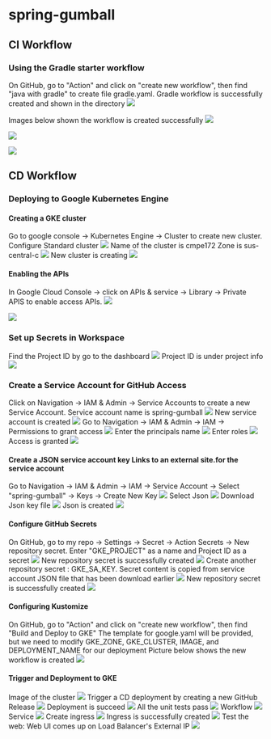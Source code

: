 # spring-gumball
## CI Workflow
### Using the Gradle starter workflow
On GitHub, go to "Action" and click on "create new workflow", then find "java with gradle" to create file gradle.yaml.
Gradle workflow is successfully created and shown in the directory
![](images/1.png)

Images below shown the workflow is created successfully
![](images/2.png)

![](images/3.png)

![](images/4.png)

## CD Workflow
### Deploying to Google Kubernetes Engine
#### Creating a GKE cluster
Go to google console -> Kubernetes Engine -> Cluster to create new cluster.
Configure Standard cluster
![](images/create-cluster1.png)
Name of the cluster is cmpe172
Zone is sus-central-c
![](images/create-cluster2.png)
New cluster is creating
![](images/create-cluster3.png)

#### Enabling the APIs
In Google Cloud Console -> click on APIs & service -> Library -> Private APIS to enable access APIs.
![](images/enable-api1.png)

![](images/enable-api2.png)

### Set up Secrets in Workspace
Find the Project ID by go to the dashboard 
![](images/set-up-secret1.png)
Project ID is under project info
![](images/set-up-secret2.png)

### Create a Service Account for GitHub Access
Click on Navigation -> IAM & Admin -> Service Accounts to create a new Service Account.
Service account name is spring-gumball
![](images/create-service-account1.png)
New service account is created
![](images/create-service-account2.png)
Go to Navigation ->  IAM & Admin -> IAM -> Permissions to grant access 
![](images/grant-access1.png)
Enter the principals name
![](images/grant-access2.png)
Enter roles
![](images/grant-access3.png)
Access is granted
![](images/grant-access4.png)

#### Create a JSON service account key Links to an external site.for the service account
Go to Navigation ->  IAM & Admin -> IAM -> Service Account -> Select "spring-gumball" -> Keys -> Create New Key
![](images/service-account-key1.png)
Select Json
![](images/service-account-key2.png)
Download Json key file
![](images/json-key.png)
Json is created
![](images/json-key2.png)

#### Configure GitHub Secrets
On GitHub, go to my repo -> Settings -> Secret -> Action Secrets -> New repository secret.
Enter "GKE_PROJECT" as a name and Project ID as a secret 
![](images/gke-project.png)
New repository secret is successfully created
![](images/gke-project2.png)
Create another repository secret : GKE_SA_KEY. Secret content is copied from service account JSON file that has been download earlier
![](images/gke-sa-key.png)
New repository secret is successfully created
![](images/gke-sa-key2.png)

#### Configuring Kustomize
On GitHub, go to "Action" and click on "create new workflow", then find "Build and Deploy to GKE"
The template for google.yaml will be provided, but we need to modify GKE_ZONE, GKE_CLUSTER, IMAGE, and DEPLOYMENT_NAME for our deployment
Picture below shows the new workflow is created
![](images/configure-customize.png)

#### Trigger and Deployment to GKE
Image of the cluster
![](images/cluster1.png)
Trigger a CD deployment by creating a new GitHub Release
![](images/release.png)
Deployment is succeed 
![](images/release2.png)
All the unit tests pass
![](images/release3.png)
Workflow 
![](images/workflow.png)
Service
![](images/service-ingress.png)
Create ingress
![](images/create-ingress1.png)
Ingress is successfully created
![](images/create-ingress2.png)
Test the web: Web UI comes up on Load Balancer's External IP
![](images/web-ui.png)






